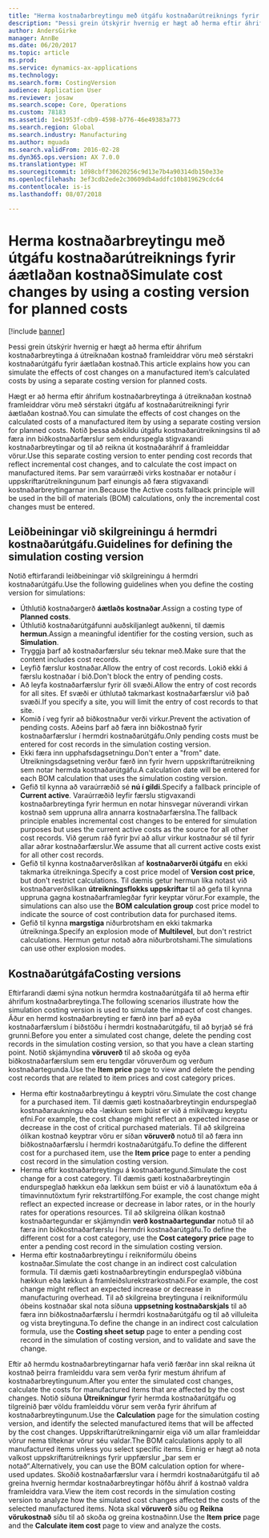 ```yaml
---
title: "Herma kostnaðarbreytingu með útgáfu kostnaðarútreiknings fyrir áætlaðan kostnað"
description: "Þessi grein útskýrir hvernig er hægt að herma eftir áhrifum kostnaðarbreytinga á útreiknaðan kostnað framleiddrar vöru með sérstakri kostnaðarútgáfu fyrir áætlaðan kostnað."
author: AndersGirke
manager: AnnBe
ms.date: 06/20/2017
ms.topic: article
ms.prod: 
ms.service: dynamics-ax-applications
ms.technology: 
ms.search.form: CostingVersion
audience: Application User
ms.reviewer: josaw
ms.search.scope: Core, Operations
ms.custom: 78183
ms.assetid: 1e41953f-cdb9-4598-b776-46e49383a773
ms.search.region: Global
ms.search.industry: Manufacturing
ms.author: mguada
ms.search.validFrom: 2016-02-28
ms.dyn365.ops.version: AX 7.0.0
ms.translationtype: HT
ms.sourcegitcommit: 1d98cbff30620256c9d13e7b4a90314db150e33e
ms.openlocfilehash: 3ef3cdb2ede2c30609db4addfc10b819629cdc64
ms.contentlocale: is-is
ms.lasthandoff: 08/07/2018

---
```


# <a name="simulate-cost-changes-by-using-a-costing-version-for-planned-costs"></a><span data-ttu-id="0c7ae-103">Herma kostnaðarbreytingu með útgáfu kostnaðarútreiknings fyrir áætlaðan kostnað</span><span class="sxs-lookup"><span data-stu-id="0c7ae-103">Simulate cost changes by using a costing version for planned costs</span></span>

[!include [banner](../includes/banner.md)]

<span data-ttu-id="0c7ae-104">Þessi grein útskýrir hvernig er hægt að herma eftir áhrifum kostnaðarbreytinga á útreiknaðan kostnað framleiddrar vöru með sérstakri kostnaðarútgáfu fyrir áætlaðan kostnað.</span><span class="sxs-lookup"><span data-stu-id="0c7ae-104">This article explains how you can simulate the effects of cost changes on a manufactured item’s calculated costs by using a separate costing version for planned costs.</span></span>

<span data-ttu-id="0c7ae-105">Hægt er að herma eftir áhrifum kostnaðarbreytinga á útreiknaðan kostnað framleiddrar vöru með sérstakri útgáfu af kostnaðarútreikningi fyrir áætlaðan kostnað.</span><span class="sxs-lookup"><span data-stu-id="0c7ae-105">You can simulate the effects of cost changes on the calculated costs of a manufactured item by using a separate costing version for planned costs.</span></span> <span data-ttu-id="0c7ae-106">Notið þessa aðskildu útgáfu kostnaðarútreikningsins til að færa inn biðkostnaðarfærslur sem endurspegla stigvaxandi kostnaðarbreytingar og til að reikna út kostnaðaráhrif á framleiddar vörur.</span><span class="sxs-lookup"><span data-stu-id="0c7ae-106">Use this separate costing version to enter pending cost records that reflect incremental cost changes, and to calculate the cost impact on manufactured items.</span></span> <span data-ttu-id="0c7ae-107">Þar sem varaúrræði virks kostnaðar er notaður í uppskriftarútreikningunum þarf einungis að færa stigvaxandi kostnaðarbreytingarnar inn.</span><span class="sxs-lookup"><span data-stu-id="0c7ae-107">Because the Active costs fallback principle will be used in the bill of materials (BOM) calculations, only the incremental cost changes must be entered.</span></span>

## <a name="guidelines-for-defining-the-simulation-costing-version"></a><span data-ttu-id="0c7ae-108">Leiðbeiningar við skilgreiningu á hermdri kostnaðarútgáfu.</span><span class="sxs-lookup"><span data-stu-id="0c7ae-108">Guidelines for defining the simulation costing version</span></span>
<span data-ttu-id="0c7ae-109">Notið eftirfarandi leiðbeiningar við skilgreiningu á hermdri kostnaðarútgáfu.</span><span class="sxs-lookup"><span data-stu-id="0c7ae-109">Use the following guidelines when you define the costing version for simulations:</span></span>

-   <span data-ttu-id="0c7ae-110">Úthlutið kostnaðargerð **áætlaðs kostnaðar**.</span><span class="sxs-lookup"><span data-stu-id="0c7ae-110">Assign a costing type of **Planned costs**.</span></span>
-   <span data-ttu-id="0c7ae-111">Úthlutið kostnaðarútgáfunni auðskiljanlegt auðkenni, til dæmis **hermun**.</span><span class="sxs-lookup"><span data-stu-id="0c7ae-111">Assign a meaningful identifier for the costing version, such as **Simulation**.</span></span>
-   <span data-ttu-id="0c7ae-112">Tryggja þarf að kostnaðarfærslur séu teknar með.</span><span class="sxs-lookup"><span data-stu-id="0c7ae-112">Make sure that the content includes cost records.</span></span>
-   <span data-ttu-id="0c7ae-113">Leyfið færslur kostnaðar.</span><span class="sxs-lookup"><span data-stu-id="0c7ae-113">Allow the entry of cost records.</span></span> <span data-ttu-id="0c7ae-114">Lokið ekki á færslu kostnaðar í bið.</span><span class="sxs-lookup"><span data-stu-id="0c7ae-114">Don't block the entry of pending costs.</span></span>
-   <span data-ttu-id="0c7ae-115">Að leyfa kostnaðarfærslur fyrir öll svæði.</span><span class="sxs-lookup"><span data-stu-id="0c7ae-115">Allow the entry of cost records for all sites.</span></span> <span data-ttu-id="0c7ae-116">Ef svæði er úthlutað takmarkast kostnaðarfærslur við það svæði.</span><span class="sxs-lookup"><span data-stu-id="0c7ae-116">If you specify a site, you will limit the entry of cost records to that site.</span></span>
-   <span data-ttu-id="0c7ae-117">Komið í veg fyrir að biðkostnaður verði virkur.</span><span class="sxs-lookup"><span data-stu-id="0c7ae-117">Prevent the activation of pending costs.</span></span> <span data-ttu-id="0c7ae-118">Aðeins þarf að færa inn biðkostnað fyrir kostnaðarfærslur í hermdri kostnaðarútgáfu.</span><span class="sxs-lookup"><span data-stu-id="0c7ae-118">Only pending costs must be entered for cost records in the simulation costing version.</span></span>
-   <span data-ttu-id="0c7ae-119">Ekki færa inn upphafsdagsetningu.</span><span class="sxs-lookup"><span data-stu-id="0c7ae-119">Don't enter a "from" date.</span></span> <span data-ttu-id="0c7ae-120">Útreikningsdagsetning verður færð inn fyrir hvern uppskriftarútreikning sem notar hermda kostnaðarútgáfu.</span><span class="sxs-lookup"><span data-stu-id="0c7ae-120">A calculation date will be entered for each BOM calculation that uses the simulation costing version.</span></span>
-   <span data-ttu-id="0c7ae-121">Gefið til kynna að varaúrræðið sé **nú í gildi**.</span><span class="sxs-lookup"><span data-stu-id="0c7ae-121">Specify a fallback principle of **Current active**.</span></span> <span data-ttu-id="0c7ae-122">Varaúrræðið leyfir færslu stigvaxandi kostnaðarbreytinga fyrir hermun en notar hinsvegar núverandi virkan kostnað sem uppruna allra annarra kostnaðarfærslna.</span><span class="sxs-lookup"><span data-stu-id="0c7ae-122">The fallback principle enables incremental cost changes to be entered for simulation purposes but uses the current active costs as the source for all other cost records.</span></span> <span data-ttu-id="0c7ae-123">Við gerum ráð fyrir því að allur virkur kostnaður sé til fyrir allar aðrar kostnaðarfærslur.</span><span class="sxs-lookup"><span data-stu-id="0c7ae-123">We assume that all current active costs exist for all other cost records.</span></span>
-   <span data-ttu-id="0c7ae-124">Gefið til kynna kostnaðarverðslíkan af **kostnaðarverði útgáfu** en ekki takmarka útreikninga.</span><span class="sxs-lookup"><span data-stu-id="0c7ae-124">Specify a cost price model of **Version cost price**, but don't restrict calculations.</span></span> <span data-ttu-id="0c7ae-125">Til dæmis getur hermun líka notast við kostnaðarverðslíkan **útreikningsflokks uppskriftar** til að gefa til kynna uppruna gagna kostnaðarframlegðar fyrir keyptar vörur.</span><span class="sxs-lookup"><span data-stu-id="0c7ae-125">For example, the simulations can also use the **BOM calculation group** cost price model to indicate the source of cost contribution data for purchased items.</span></span>
-   <span data-ttu-id="0c7ae-126">Gefið til kynna **margstiga** niðurbrotsham en ekki takmarka útreikninga.</span><span class="sxs-lookup"><span data-stu-id="0c7ae-126">Specify an explosion mode of **Multilevel**, but don't restrict calculations.</span></span> <span data-ttu-id="0c7ae-127">Hermun getur notað aðra niðurbrotshami.</span><span class="sxs-lookup"><span data-stu-id="0c7ae-127">The simulations can use other explosion modes.</span></span>

## <a name="costing-versions"></a><span data-ttu-id="0c7ae-128">Kostnaðarútgáfa</span><span class="sxs-lookup"><span data-stu-id="0c7ae-128">Costing versions</span></span>
<span data-ttu-id="0c7ae-129">Eftirfarandi dæmi sýna notkun hermdra kostnaðarútgáfa til að herma eftir áhrifum kostnaðarbreytinga.</span><span class="sxs-lookup"><span data-stu-id="0c7ae-129">The following scenarios illustrate how the simulation costing version is used to simulate the impact of cost changes.</span></span> <span data-ttu-id="0c7ae-130">Áður en hermd kostnaðarbreyting er færð inn þarf að eyða kostnaðarfærslum í biðstöðu í hermdri kostnaðarútgáfu, til að byrjað sé frá grunni.</span><span class="sxs-lookup"><span data-stu-id="0c7ae-130">Before you enter a simulated cost change, delete the pending cost records in the simulation costing version, so that you have a clean starting point.</span></span> <span data-ttu-id="0c7ae-131">Notið skjámyndina **vöruverð** til að skoða og eyða biðkostnaðarfærslum sem eru tengdar vöruverðum og verðum kostnaðartegunda.</span><span class="sxs-lookup"><span data-stu-id="0c7ae-131">Use the **Item price** page to view and delete the pending cost records that are related to item prices and cost category prices.</span></span>

-   <span data-ttu-id="0c7ae-132">Herma eftir kostnaðarbreytingu á keyptri vöru.</span><span class="sxs-lookup"><span data-stu-id="0c7ae-132">Simulate the cost change for a purchased item.</span></span> <span data-ttu-id="0c7ae-133">Til dæmis gæti kostnaðarbreytingin endurspeglað kostnaðaraukningu eða -lækkun sem búist er við á mikilvægu keyptu efni.</span><span class="sxs-lookup"><span data-stu-id="0c7ae-133">For example, the cost change might reflect an expected increase or decrease in the cost of critical purchased materials.</span></span> <span data-ttu-id="0c7ae-134">Til að skilgreina ólíkan kostnað keyptrar vöru er síðan **vöruverð** notuð til að færa inn biðkostnaðarfærslu í hermdri kostnaðarútgáfu.</span><span class="sxs-lookup"><span data-stu-id="0c7ae-134">To define the different cost for a purchased item, use the **Item price** page to enter a pending cost record in the simulation costing version.</span></span>
-   <span data-ttu-id="0c7ae-135">Herma eftir kostnaðarbreytingu á kostnaðartegund.</span><span class="sxs-lookup"><span data-stu-id="0c7ae-135">Simulate the cost change for a cost category.</span></span> <span data-ttu-id="0c7ae-136">Til dæmis gæti kostnaðarbreytingin endurspeglað hækkun eða lækkun sem búist er við á launatöxtum eða á tímavinnutöxtum fyrir rekstrartilföng.</span><span class="sxs-lookup"><span data-stu-id="0c7ae-136">For example, the cost change might reflect an expected increase or decrease in labor rates, or in the hourly rates for operations resources.</span></span> <span data-ttu-id="0c7ae-137">Til að skilgreina ólíkan kostnað kostnaðartegundar er skjámyndin **verð kostnaðartegundar** notuð til að færa inn biðkostnaðarfærslu í hermdri kostnaðarútgáfu.</span><span class="sxs-lookup"><span data-stu-id="0c7ae-137">To define the different cost for a cost category, use the **Cost category price** page to enter a pending cost record in the simulation costing version.</span></span>
-   <span data-ttu-id="0c7ae-138">Herma eftir kostnaðarbreytingu í reikniformúlu óbeins kostnaðar.</span><span class="sxs-lookup"><span data-stu-id="0c7ae-138">Simulate the cost change in an indirect cost calculation formula.</span></span> <span data-ttu-id="0c7ae-139">Til dæmis gæti kostnaðarbreytingin endurspeglað viðbúna hækkun eða lækkun á framleiðslurekstrarkostnaði.</span><span class="sxs-lookup"><span data-stu-id="0c7ae-139">For example, the cost change might reflect an expected increase or decrease in manufacturing overhead.</span></span> <span data-ttu-id="0c7ae-140">Til að skilgreina breytinguna í reikniformúlu óbeins kostnaðar skal nota síðuna **uppsetning kostnaðarskjals** til að færa inn biðkostnaðarfærslu í hermdri kostnaðarútgáfu og til að villuleita og vista breytinguna.</span><span class="sxs-lookup"><span data-stu-id="0c7ae-140">To define the change in an indirect cost calculation formula, use the **Costing sheet setup** page to enter a pending cost record in the simulation of costing version, and to validate and save the change.</span></span>

<span data-ttu-id="0c7ae-141">Eftir að hermdu kostnaðarbreytingarnar hafa verið færðar inn skal reikna út kostnað þeirra framleiddu vara sem verða fyrir mestum áhrifum af kostnaðarbreytingunum.</span><span class="sxs-lookup"><span data-stu-id="0c7ae-141">After you enter the simulated cost changes, calculate the costs for manufactured items that are affected by the cost changes.</span></span> <span data-ttu-id="0c7ae-142">Notið síðuna **Útreikningur** fyrir hermda kostnaðarútgáfu og tilgreinið þær völdu framleiddu vörur sem verða fyrir áhrifum af kostnaðarbreytingunum.</span><span class="sxs-lookup"><span data-stu-id="0c7ae-142">Use the **Calculation** page for the simulation costing version, and identify the selected manufactured items that will be affected by the cost changes.</span></span> <span data-ttu-id="0c7ae-143">Uppskriftarútreikningarnir eiga við um allar framleiddar vörur nema tilteknar vörur séu valdar.</span><span class="sxs-lookup"><span data-stu-id="0c7ae-143">The BOM calculations apply to all manufactured items unless you select specific items.</span></span> <span data-ttu-id="0c7ae-144">Einnig er hægt að nota valkost uppskriftarútreiknings fyrir uppfærslur „þar sem er notað“.</span><span class="sxs-lookup"><span data-stu-id="0c7ae-144">Alternatively, you can use the BOM calculation option for where-used updates.</span></span> <span data-ttu-id="0c7ae-145">Skoðið kostnaðarfærslur vara í hermdri kostnaðarútgáfu til að greina hvernig hermdar kostnaðarbreytingar höfðu áhrif á kostnað valdra framleiddra vara.</span><span class="sxs-lookup"><span data-stu-id="0c7ae-145">View the item cost records in the simulation costing version to analyze how the simulated cost changes affected the costs of the selected manufactured items.</span></span> <span data-ttu-id="0c7ae-146">Nota skal **vöruverð** síðu og **Reikna vörukostnað** síðu til að skoða og greina kostnaðinn.</span><span class="sxs-lookup"><span data-stu-id="0c7ae-146">Use the **Item price** page and the **Calculate item cost** page to view and analyze the costs.</span></span>




